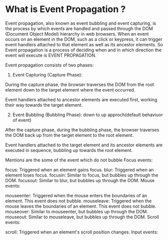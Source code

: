 # What is Event Propagation ?


Event propagation, also known as event bubbling and event capturing, is the process by which events are handled and passed through the DOM (Document Object Model) hierarchy in web browsers. When an event occurs on an element in the DOM, such as a click or keypress, it can trigger event handlers attached to that element as well as its ancestor elements. So Event propagation is a process of deciding when and in which direction the event will execute is EVENT PROPAGATION.

Event propagation consists of two phases:

1. Event Capturing (Capture Phase):

During the capture phase, the browser traverses the DOM from the root element down to the target element where the event occurred.

Event handlers attached to ancestor elements are executed first, working their way towards the target element.

2. Event Bubbling (Bubbling Phase): down to up approch(default behaviuor of event)

After the capture phase, during the bubbling phase, the browser traverses the DOM back up from the target element to the root element.

Event handlers attached to the target element and its ancestor elements are executed in sequence, bubbling up towards the root element.

Mentions are the some of the event which do not bubble
Focus events:

focus: Triggered when an element gains focus.
blur: Triggered when an element loses focus.
focusin: Similar to focus, but bubbles up through the DOM.
focusout: Similar to blur, but bubbles up through the DOM.
Mouse events:

mouseenter: Triggered when the mouse enters the boundaries of an element. This event does not bubble.
mouseleave: Triggered when the mouse leaves the boundaries of an element. This event does not bubble.
mouseover: Similar to mouseenter, but bubbles up through the DOM.
mouseout: Similar to mouseleave, but bubbles up through the DOM.
Scroll events:

scroll: Triggered when an element's scroll position changes.
Input events: